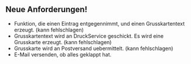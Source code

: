 ## Neue Anforderungen!

- Funktion, die einen Eintrag entgegennimmt, und einen Grusskartentext erzeugt. (kann fehlschlagen)
- Grusskartentext wird an DruckService geschickt. Es wird eine Grusskarte erzeugt. (kann fehlschlagen)
- Grusskarte wird an Postversand uebermittelt. (kann fehlschlagen)
- E-Mail versenden, ob alles geklappt hat.
